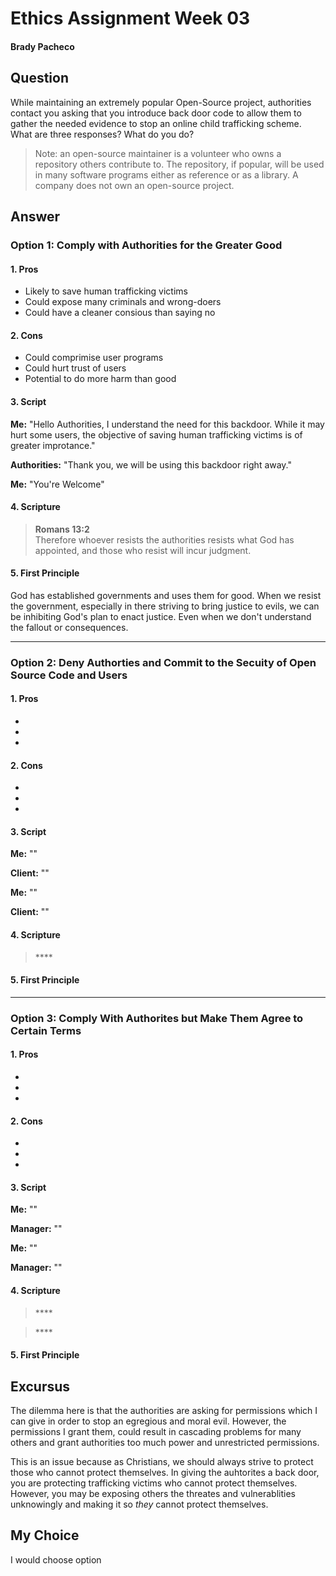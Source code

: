 # Ethics Assignment Week 03
#### Brady Pacheco

## Question

While maintaining an extremely popular Open-Source project, authorities contact you asking that you introduce back door code to allow them to gather the needed evidence to stop an online child trafficking scheme. What are three responses? What do you do?

> Note: an open-source maintainer is a volunteer who owns a repository others contribute to. The repository, if popular, will be used in many software programs either as reference or as a library. A company does not own an open-source project.

## Answer

### Option 1: Comply with Authorities for the Greater Good
#### 1. Pros

* Likely to save human trafficking victims
* Could expose many criminals and wrong-doers
* Could have a cleaner consious than saying no

#### 2. Cons

* Could comprimise user programs
* Could hurt trust of users
* Potential to do more harm than good

#### 3. Script

**Me:** "Hello Authorities, I understand the need for this backdoor. While it may hurt some users, the objective of saving human trafficking victims is of greater improtance."

**Authorities:** "Thank you, we will be using this backdoor right away."

**Me:** "You're Welcome"

#### 4. Scripture

> **Romans 13:2** <br> Therefore whoever resists the authorities resists what God has appointed, and those who resist will incur judgment.

#### 5. First Principle
God has established governments and uses them for good. When we resist the government, especially in there striving to bring justice to evils, we can be inhibiting God's plan to enact justice. Even when we don't understand the fallout or consequences. 

***

### Option 2: Deny Authorties and Commit to the Secuity of Open Source Code and Users
#### 1. Pros

* 
* 
* 

#### 2. Cons

* 
* 
* 

#### 3. Script

**Me:** ""

**Client:** ""

**Me:** ""

**Client:** ""

#### 4. Scripture

> **** <br> 

#### 5. First Principle


***

### Option 3: Comply With Authorites but Make Them Agree to Certain Terms
#### 1. Pros

* 
* 
* 

#### 2. Cons

* 
* 
* 

#### 3. Script

**Me:** ""

**Manager:** ""

**Me:** ""

**Manager:** ""

#### 4. Scripture

> **** <br> 

> **** <br> 

#### 5. First Principle


## Excursus

The dilemma here is that the authorities are asking for permissions which I can give in order to stop an egregious and moral evil. However, the permissions I grant them, could result in cascading problems for many others and grant authorities too much power and unrestricted permissions.

This is an issue because as Christians, we should always strive to protect those who cannot protect themselves. In giving the auhtorites a back door, you are protecting trafficking victims who cannot protect themselves. However, you may be exposing others the threates and vulnerablities unknowingly and making it so *they* cannot protect themselves.

## My Choice

I would choose option 

